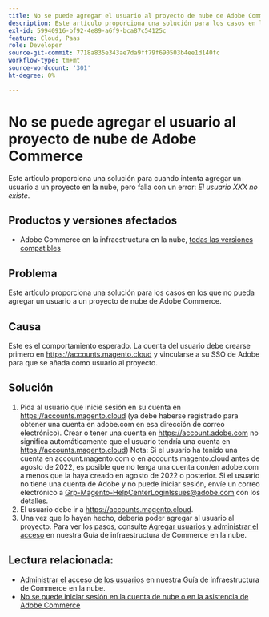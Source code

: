 ```yaml
---
title: No se puede agregar el usuario al proyecto de nube de Adobe Commerce
description: Este artículo proporciona una solución para los casos en los que no pueda agregar un usuario a un proyecto de nube de Adobe Commerce.
exl-id: 59940916-bf92-4e89-a6f9-bca87c54125c
feature: Cloud, Paas
role: Developer
source-git-commit: 7718a835e343ae7da9ff79f690503b4ee1d140fc
workflow-type: tm+mt
source-wordcount: '301'
ht-degree: 0%

---
```


# No se puede agregar el usuario al proyecto de nube de Adobe Commerce

Este artículo proporciona una solución para cuando intenta agregar un usuario a un proyecto en la nube, pero falla con un error: *El usuario XXX no existe*.

## Productos y versiones afectados

* Adobe Commerce en la infraestructura en la nube, [todas las versiones compatibles](https://magento.com/sites/default/files/magento-software-lifecycle-policy.pdf)

## Problema

Este artículo proporciona una solución para los casos en los que no pueda agregar un usuario a un proyecto de nube de Adobe Commerce.

## Causa

Este es el comportamiento esperado. La cuenta del usuario debe crearse primero en https://accounts.magento.cloud y vincularse a su SSO de Adobe para que se añada como usuario al proyecto.

## Solución

1. Pida al usuario que inicie sesión en su cuenta en https://accounts.magento.cloud (ya debe haberse registrado para obtener una cuenta en adobe.com en esa dirección de correo electrónico). Crear o tener una cuenta en https://account.adobe.com no significa automáticamente que el usuario tendría una cuenta en https://accounts.magento.cloud)
Nota: Si el usuario ha tenido una cuenta en account.magento.com o en accounts.magento.cloud antes de agosto de 2022, es posible que no tenga una cuenta con/en adobe.com a menos que la haya creado en agosto de 2022 o posterior. Si el usuario no tiene una cuenta de Adobe y no puede iniciar sesión, envíe un correo electrónico a [Grp-Magento-HelpCenterLoginIssues@adobe.com](mailto:Grp-Magento-HelpCenterLoginIssues@adobe.com) con los detalles.
1. El usuario debe ir a https://accounts.magento.cloud.
1. Una vez que lo hayan hecho, debería poder agregar al usuario al proyecto. Para ver los pasos, consulte [Agregar usuarios y administrar el acceso](https://experienceleague.adobe.com/docs/commerce-cloud-service/user-guide/project/user-access.html#add-users-and-manage-access) en nuestra Guía de infraestructura de Commerce en la nube.

## Lectura relacionada:

* [Administrar el acceso de los usuarios](https://experienceleague.adobe.com/docs/commerce-cloud-service/user-guide/project/user-access.html) en nuestra Guía de infraestructura de Commerce en la nube.
* [No se puede iniciar sesión en la cuenta de nube o en la asistencia de Adobe Commerce](https://experienceleague.adobe.com/docs/commerce-knowledge-base/kb/troubleshooting/miscellaneous/unable-to-log-in-to-support-or-cloud-project.html)
